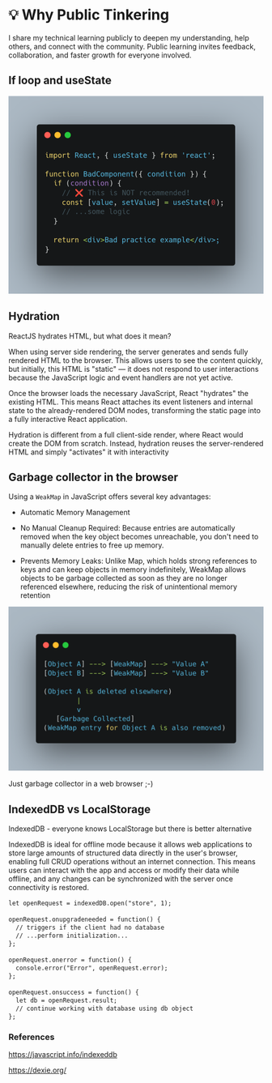 # 💡 Why Public Tinkering

I share my technical learning publicly to deepen my understanding, help others, and connect with the community. Public learning invites feedback, collaboration, and faster growth for everyone involved.

## If loop and useState

![ifloop](./resources/ifloop.png)

## Hydration

ReactJS hydrates HTML, but what does it mean?

When using server side rendering, the server generates and sends fully rendered HTML to the browser. This allows users to see the content quickly, but initially, this HTML is "static" — it does not respond to user interactions because the JavaScript logic and event handlers are not yet active.

Once the browser loads the necessary JavaScript, React "hydrates" the existing HTML. This means React attaches its event listeners and internal state to the already-rendered DOM nodes, transforming the static page into a fully interactive React application.

Hydration is different from a full client-side render, where React would create the DOM from scratch. Instead, hydration reuses the server-rendered HTML and simply "activates" it with interactivity



## Garbage collector in the browser

Using a `WeakMap` in JavaScript offers several key advantages:

- Automatic Memory Management

- No Manual Cleanup Required: Because entries are automatically removed when the key object becomes unreachable, you don't need to manually delete entries to free up memory.
- Prevents Memory Leaks: Unlike Map, which holds strong references to keys and can keep objects in memory indefinitely, WeakMap allows objects to be garbage collected as soon as they are no longer referenced elsewhere, reducing the risk of unintentional memory retention

![weakmap](./resources/weakmap.png)

Just garbage collector in a web browser ;-)

## IndexedDB vs LocalStorage

IndexedDB - everyone knows LocalStorage but there is better alternative

IndexedDB is ideal for offline mode because it allows web applications to store large amounts of structured data directly in the user's browser, enabling full CRUD operations without an internet connection. This means users can interact with the app and access or modify their data while offline, and any changes can be synchronized with the server once connectivity is restored.


```
let openRequest = indexedDB.open("store", 1);

openRequest.onupgradeneeded = function() {
  // triggers if the client had no database
  // ...perform initialization...
};

openRequest.onerror = function() {
  console.error("Error", openRequest.error);
};

openRequest.onsuccess = function() {
  let db = openRequest.result;
  // continue working with database using db object
};
```
### References

https://javascript.info/indexeddb

https://dexie.org/

